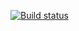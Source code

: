 [![Build status](https://ci.appveyor.com/api/projects/status/9d26h7ervsp2btf6?svg=true)](https://ci.appveyor.com/project/Elena-S04/ahj-media)
